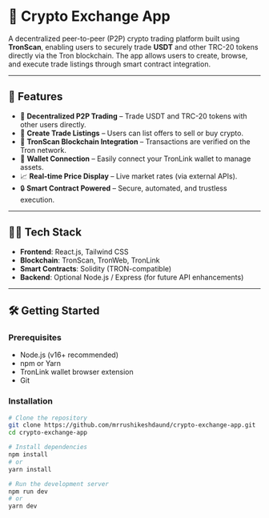 # 💱 Crypto Exchange App

A decentralized peer-to-peer (P2P) crypto trading platform built using **TronScan**, enabling users to securely trade **USDT** and other TRC-20 tokens directly via the Tron blockchain. The app allows users to create, browse, and execute trade listings through smart contract integration.

---

## 🚀 Features

- 🔐 **Decentralized P2P Trading** – Trade USDT and TRC-20 tokens with other users directly.
- 🧾 **Create Trade Listings** – Users can list offers to sell or buy crypto.
- 🔗 **TronScan Blockchain Integration** – Transactions are verified on the Tron network.
- 👛 **Wallet Connection** – Easily connect your TronLink wallet to manage assets.
- 📈 **Real-time Price Display** – Live market rates (via external APIs).
- 🔒 **Smart Contract Powered** – Secure, automated, and trustless execution.

---

## 🧑‍💻 Tech Stack

- **Frontend**: React.js, Tailwind CSS
- **Blockchain**: TronScan, TronWeb, TronLink
- **Smart Contracts**: Solidity (TRON-compatible)
- **Backend**: Optional Node.js / Express (for future API enhancements)

---

## 🛠️ Getting Started

### Prerequisites

- Node.js (v16+ recommended)
- npm or Yarn
- TronLink wallet browser extension
- Git

### Installation

```bash
# Clone the repository
git clone https://github.com/mrrushikeshdaund/crypto-exchange-app.git
cd crypto-exchange-app

# Install dependencies
npm install
# or
yarn install

# Run the development server
npm run dev
# or
yarn dev

```
